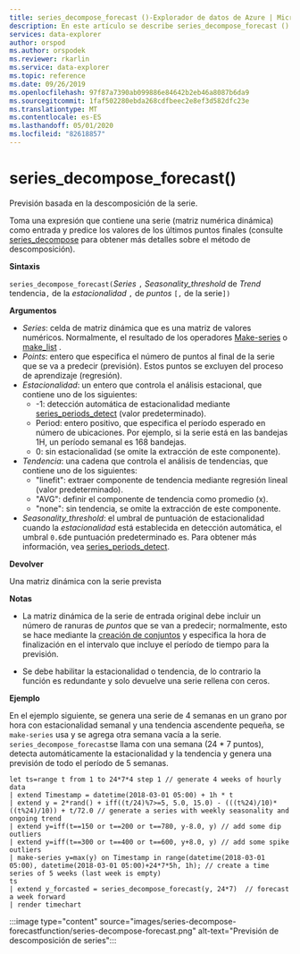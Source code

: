 ```yaml
---
title: series_decompose_forecast ()-Explorador de datos de Azure | Microsoft Docs
description: En este artículo se describe series_decompose_forecast () en Azure Explorador de datos.
services: data-explorer
author: orspod
ms.author: orspodek
ms.reviewer: rkarlin
ms.service: data-explorer
ms.topic: reference
ms.date: 09/26/2019
ms.openlocfilehash: 97f87a7390ab099886e84642b2eb46a8087b6da9
ms.sourcegitcommit: 1faf502280ebda268cdfbeec2e8ef3d582dfc23e
ms.translationtype: MT
ms.contentlocale: es-ES
ms.lasthandoff: 05/01/2020
ms.locfileid: "82618857"
---
```

# <a name="series_decompose_forecast"></a>series_decompose_forecast()

Previsión basada en la descomposición de la serie.

Toma una expresión que contiene una serie (matriz numérica dinámica) como entrada y predice los valores de los últimos puntos finales (consulte [series_decompose](series-decomposefunction.md) para obtener más detalles sobre el método de descomposición).
 
**Sintaxis**

`series_decompose_forecast(`*Series* `,` *Seasonality_threshold* de *Trend* tendencia`,` de la *estacionalidad* `,` de *puntos* `[,` de la serie`])`

**Argumentos**

* *Series*: celda de matriz dinámica que es una matriz de valores numéricos. Normalmente, el resultado de los operadores [Make-series](make-seriesoperator.md) o [make_list](makelist-aggfunction.md) .
* *Points*: entero que especifica el número de puntos al final de la serie que se va a predecir (previsión). Estos puntos se excluyen del proceso de aprendizaje (regresión).
* *Estacionalidad*: un entero que controla el análisis estacional, que contiene uno de los siguientes:
    * -1: detección automática de estacionalidad mediante [series_periods_detect](series-periods-detectfunction.md) (valor predeterminado). 
    * Period: entero positivo, que especifica el período esperado en número de ubicaciones. Por ejemplo, si la serie está en las bandejas 1H, un período semanal es 168 bandejas.
    * 0: sin estacionalidad (se omite la extracción de este componente).   
* *Tendencia*: una cadena que controla el análisis de tendencias, que contiene uno de los siguientes:
    * "linefit": extraer componente de tendencia mediante regresión lineal (valor predeterminado).    
    * "AVG": definir el componente de tendencia como promedio (x).
    * "none": sin tendencia, se omite la extracción de este componente.   
* *Seasonality_threshold*: el umbral de puntuación de estacionalidad cuando la *estacionalidad* está establecida en detección automática, el umbral `0.6`de puntuación predeterminado es. Para obtener más información, vea [series_periods_detect](series-periods-detectfunction.md).

**Devolver**

 Una matriz dinámica con la serie prevista
  

**Notas**

* La matriz dinámica de la serie de entrada original debe incluir un número de ranuras de *puntos* que se van a predecir; normalmente, esto se hace mediante la [creación de conjuntos](make-seriesoperator.md) y especifica la hora de finalización en el intervalo que incluye el período de tiempo para la previsión.
    
* Se debe habilitar la estacionalidad o tendencia, de lo contrario la función es redundante y solo devuelve una serie rellena con ceros.

**Ejemplo**

En el ejemplo siguiente, se genera una serie de 4 semanas en un grano por hora con estacionalidad semanal y una tendencia ascendente pequeña, se `make-series` usa y se agrega otra semana vacía a la serie. `series_decompose_forecast`se llama con una semana (24 * 7 puntos), detecta automáticamente la estacionalidad y la tendencia y genera una previsión de todo el período de 5 semanas. 

```kusto
let ts=range t from 1 to 24*7*4 step 1 // generate 4 weeks of hourly data
| extend Timestamp = datetime(2018-03-01 05:00) + 1h * t 
| extend y = 2*rand() + iff((t/24)%7>=5, 5.0, 15.0) - (((t%24)/10)*((t%24)/10)) + t/72.0 // generate a series with weekly seasonality and ongoing trend
| extend y=iff(t==150 or t==200 or t==780, y-8.0, y) // add some dip outliers
| extend y=iff(t==300 or t==400 or t==600, y+8.0, y) // add some spike outliers
| make-series y=max(y) on Timestamp in range(datetime(2018-03-01 05:00), datetime(2018-03-01 05:00)+24*7*5h, 1h); // create a time series of 5 weeks (last week is empty)
ts 
| extend y_forcasted = series_decompose_forecast(y, 24*7)  // forecast a week forward
| render timechart 
```

:::image type="content" source="images/series-decompose-forecastfunction/series-decompose-forecast.png" alt-text="Previsión de descomposición de series":::

